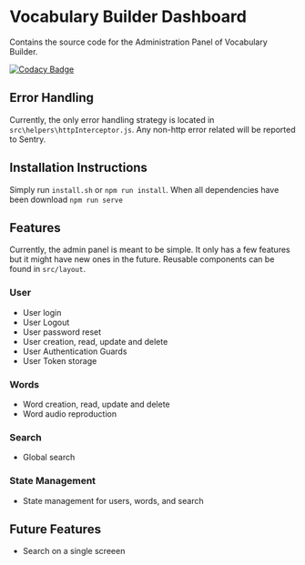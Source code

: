 # Vocabulary Builder Dashboard 

Contains the source code for the Administration Panel of Vocabulary Builder.

[![Codacy Badge](https://api.codacy.com/project/badge/Grade/d2a497123da64ae091c1e71d49dc0ae3)](https://www.codacy.com?utm_source=github.com&amp;utm_medium=referral&amp;utm_content=JoshuaR503/Vocabulary-Builder-Dashboard-V2&amp;utm_campaign=Badge_Grade)

## Error Handling
Currently, the only error handling strategy is located in `src\helpers\httpInterceptor.js`. Any non-http error related will be reported to Sentry.

## Installation Instructions
Simply run `install.sh` or `npm run install`.
When all dependencies have been download `npm run serve`

## Features
Currently, the admin panel is meant to be simple. It only has a few features but it might have new ones in the future. Reusable components can be found in `src/layout`.

### User
- User login
- User Logout
- User password reset
- User creation, read, update and delete
- User Authentication Guards
- User Token storage

### Words
- Word creation, read, update and delete
- Word audio reproduction

### Search
- Global search

### State Management
- State management for users, words, and search

## Future Features
- Search on a single screeen
